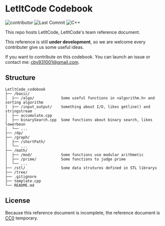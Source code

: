 # LetltCode Codebook  
![contributor](https://img.shields.io/github/contributors/boyan1001/LetltCode_codebook?style=for-the-badge)
![Last Commit](https://img.shields.io/github/last-commit/boyan1001/LetltCode_codebook?style=for-the-badge)
![C++](https://img.shields.io/badge/C++-00599C.svg?logo=c%2B%2B&logoColor=white&style=for-the-badge)


This repo hosts LetltCode, LetltCode's team reference document.  

This reference is still **under development**, so we are welcome every contributer give us some useful ideas.  

If you want to contribute on this codebook. You can launch an issue or contact me: [cby931001@gmail.com](mailto:cby931001@gmail.com).  

## Structure  
```
LetltCode_codebook
├── /basic/
│  ├── /algo/            Some useful functions in <algorithm.h> and sorting algorithm
│  ├── /input_output/    Something about I/O, likes getline() and stringstream
│  ├── accumulate.cpp
│  ├── binarySearch.cpp  Some functions about binary search, likes lowerboun
│  └── ...
├── /dp/
├── /graph/
│  ├── /shortPath/
│  └── ...
├── /math/
│  ├── /mod/             Some functions use modular arithmetic
│  ├── /prime/           Some functions to judge prime
│  └── ...
├── /stl/                Some data strutures defined in STL librarys
├── /tree/
├── .gitignore
├── template.cpp
└── README.md

```

## License  
Because this reference document is incomplete, the reference document is [CC0](https://creativecommons.org/public-domain/cc0/) temporary.  
